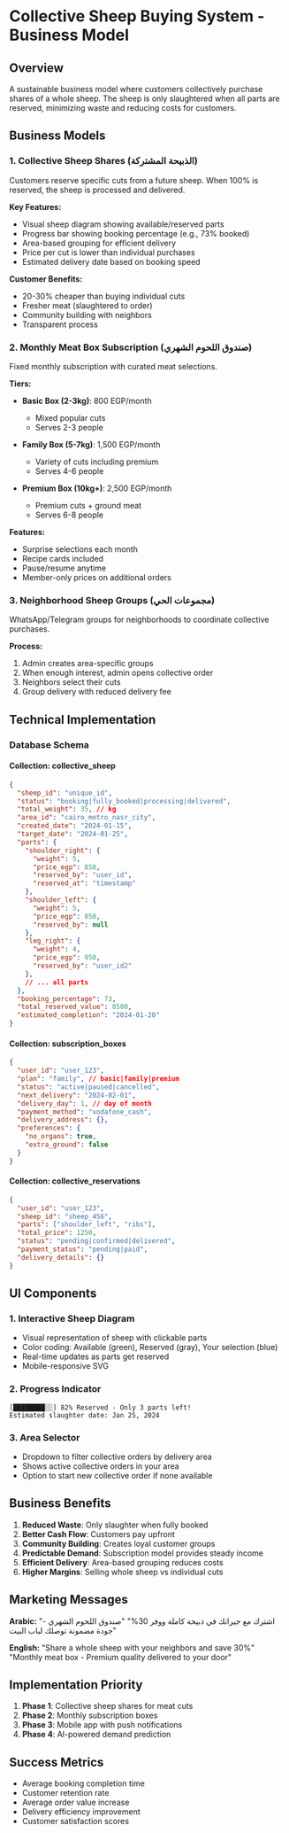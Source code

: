 # Collective Sheep Buying System - Business Model

## Overview
A sustainable business model where customers collectively purchase shares of a whole sheep. The sheep is only slaughtered when all parts are reserved, minimizing waste and reducing costs for customers.

## Business Models

### 1. Collective Sheep Shares (الذبيحة المشتركة)
Customers reserve specific cuts from a future sheep. When 100% is reserved, the sheep is processed and delivered.

**Key Features:**
- Visual sheep diagram showing available/reserved parts
- Progress bar showing booking percentage (e.g., 73% booked)
- Area-based grouping for efficient delivery
- Price per cut is lower than individual purchases
- Estimated delivery date based on booking speed

**Customer Benefits:**
- 20-30% cheaper than buying individual cuts
- Fresher meat (slaughtered to order)
- Community building with neighbors
- Transparent process

### 2. Monthly Meat Box Subscription (صندوق اللحوم الشهري)
Fixed monthly subscription with curated meat selections.

**Tiers:**
- **Basic Box (2-3kg)**: 800 EGP/month
  - Mixed popular cuts
  - Serves 2-3 people
  
- **Family Box (5-7kg)**: 1,500 EGP/month
  - Variety of cuts including premium
  - Serves 4-6 people
  
- **Premium Box (10kg+)**: 2,500 EGP/month
  - Premium cuts + ground meat
  - Serves 6-8 people

**Features:**
- Surprise selections each month
- Recipe cards included
- Pause/resume anytime
- Member-only prices on additional orders

### 3. Neighborhood Sheep Groups (مجموعات الحي)
WhatsApp/Telegram groups for neighborhoods to coordinate collective purchases.

**Process:**
1. Admin creates area-specific groups
2. When enough interest, admin opens collective order
3. Neighbors select their cuts
4. Group delivery with reduced delivery fee

## Technical Implementation

### Database Schema

#### Collection: collective_sheep
```json
{
  "sheep_id": "unique_id",
  "status": "booking|fully_booked|processing|delivered",
  "total_weight": 35, // kg
  "area_id": "cairo_metro_nasr_city",
  "created_date": "2024-01-15",
  "target_date": "2024-01-25",
  "parts": {
    "shoulder_right": {
      "weight": 5,
      "price_egp": 850,
      "reserved_by": "user_id",
      "reserved_at": "timestamp"
    },
    "shoulder_left": {
      "weight": 5,
      "price_egp": 850,
      "reserved_by": null
    },
    "leg_right": {
      "weight": 4,
      "price_egp": 950,
      "reserved_by": "user_id2"
    },
    // ... all parts
  },
  "booking_percentage": 73,
  "total_reserved_value": 8500,
  "estimated_completion": "2024-01-20"
}
```

#### Collection: subscription_boxes
```json
{
  "user_id": "user_123",
  "plan": "family", // basic|family|premium
  "status": "active|paused|cancelled",
  "next_delivery": "2024-02-01",
  "delivery_day": 1, // day of month
  "payment_method": "vodafone_cash",
  "delivery_address": {},
  "preferences": {
    "no_organs": true,
    "extra_ground": false
  }
}
```

#### Collection: collective_reservations
```json
{
  "user_id": "user_123",
  "sheep_id": "sheep_456",
  "parts": ["shoulder_left", "ribs"],
  "total_price": 1250,
  "status": "pending|confirmed|delivered",
  "payment_status": "pending|paid",
  "delivery_details": {}
}
```

## UI Components

### 1. Interactive Sheep Diagram
- Visual representation of sheep with clickable parts
- Color coding: Available (green), Reserved (gray), Your selection (blue)
- Real-time updates as parts get reserved
- Mobile-responsive SVG

### 2. Progress Indicator
```
[████████░░] 82% Reserved - Only 3 parts left!
Estimated slaughter date: Jan 25, 2024
```

### 3. Area Selector
- Dropdown to filter collective orders by delivery area
- Shows active collective orders in your area
- Option to start new collective order if none available

## Business Benefits

1. **Reduced Waste**: Only slaughter when fully booked
2. **Better Cash Flow**: Customers pay upfront
3. **Community Building**: Creates loyal customer groups
4. **Predictable Demand**: Subscription model provides steady income
5. **Efficient Delivery**: Area-based grouping reduces costs
6. **Higher Margins**: Selling whole sheep vs individual cuts

## Marketing Messages

**Arabic:**
"اشترك مع جيرانك في ذبيحة كاملة ووفر 30%"
"صندوق اللحوم الشهري - جودة مضمونة توصلك لباب البيت"

**English:**
"Share a whole sheep with your neighbors and save 30%"
"Monthly meat box - Premium quality delivered to your door"

## Implementation Priority

1. **Phase 1**: Collective sheep shares for meat cuts
2. **Phase 2**: Monthly subscription boxes  
3. **Phase 3**: Mobile app with push notifications
4. **Phase 4**: AI-powered demand prediction

## Success Metrics

- Average booking completion time
- Customer retention rate
- Average order value increase
- Delivery efficiency improvement
- Customer satisfaction scores